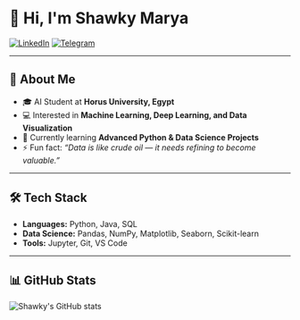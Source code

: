 # 👋 Hi, I'm Shawky Marya  

[![LinkedIn](https://img.shields.io/badge/LinkedIn-0A66C2?style=flat&logo=linkedin&logoColor=white)](https://www.linkedin.com/in/shawky-marya-bb3352352/) 
[![Telegram](https://img.shields.io/badge/Telegram-26A5E4?style=flat&logo=telegram&logoColor=white)](https://t.me/shawkymarya)  

---

## 🚀 About Me  
- 🎓 AI Student at **Horus University, Egypt**  
- 💻 Interested in **Machine Learning, Deep Learning, and Data Visualization**  
- 🌱 Currently learning **Advanced Python & Data Science Projects**  
- ⚡ Fun fact: *“Data is like crude oil — it needs refining to become valuable.”*  

---

## 🛠️ Tech Stack  
- **Languages:** Python, Java, SQL  
- **Data Science:** Pandas, NumPy, Matplotlib, Seaborn, Scikit-learn  
- **Tools:** Jupyter, Git, VS Code  

---

## 📊 GitHub Stats  
![Shawky's GitHub stats](https://github-readme-stats.vercel.app/api?username=shawkymarya&show_icons=true&theme=tokyonight)  
